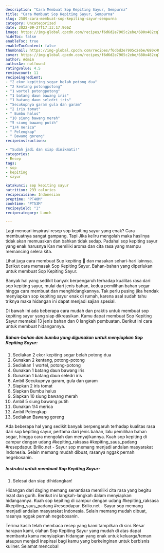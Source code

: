 ```yaml
---
description: "Cara Membuat Sop Kepiting Sayur, Sempurna"
title: "Cara Membuat Sop Kepiting Sayur, Sempurna"
slug: 2589-cara-membuat-sop-kepiting-sayur-sempurna
category: Uncategorized
date: 2022-09-27T17:33:17.966Z
image: https://img-global.cpcdn.com/recipes/f6d6d2e7905c2ebe/680x482cq70/sop-kepiting-sayur-foto-resep-utama.jpg
hideToc: false
enableToc: true
enableTocContent: false
thumbnail: https://img-global.cpcdn.com/recipes/f6d6d2e7905c2ebe/680x482cq70/sop-kepiting-sayur-foto-resep-utama.jpg
cover: https://img-global.cpcdn.com/recipes/f6d6d2e7905c2ebe/680x482cq70/sop-kepiting-sayur-foto-resep-utama.jpg
author: Admin
authorAv: notfound
ratingvalue: 4.5
reviewcount: 11
recipeingredient:
- "2 ekor kepiting segar belah potong dua"
- "2 kentang potongpotong"
- "1 wortel potongpotong"
- "1 batang daun bawang iris"
- "1 batang daun seledri iris"
- "Secukupnya garam gula dan garam"
- "2 iris tomat"
- " Bumbu halus"
- "10 siung bawang merah"
- "5 siung bawang putih"
- "1/4 merica"
- " Pelengkap"
- " Bawang goreng"
recipeinstructions:

- "Sudah jadi dan siap dinikmati!"
categories:
- Resep
tags:
- sop
- kepiting
- sayur

katakunci: sop kepiting sayur 
nutrition: 233 calories
recipecuisine: Indonesian
preptime: "PT40M"
cooktime: "PT53M"
recipeyield: "1"
recipecategory: Lunch

---
```



Lagi mencari inspirasi resep sop kepiting sayur yang enak? Cara membuatnya sangat gampang. Tapi Jika keliru mengolah maka hasilnya tidak akan memuaskan dan bahkan tidak sedap. Padahal sop kepiting sayur yang enak harusnya Kan memiliki aroma dan cita rasa yang mampu memancing selera kita.


Lihat juga cara membuat Sup kepiting 🦀 dan masakan sehari-hari lainnya. Berikut cara memasak Sop Kepiting Sayur. Bahan-bahan yang diperlukan untuk membuat Sop Kepiting Sayur.

Banyak hal yang sedikit banyak berpengaruh terhadap kualitas rasa dari sop kepiting sayur, mulai dari jenis bahan, kedua pemilihan bahan segar hingga cara membuat dan menghidangkannya. Tak perlu pusing jika hendak menyiapkan sop kepiting sayur enak di rumah, karena asal sudah tahu triknya maka hidangan ini dapat menjadi sajian spesial.


Di bawah ini ada beberapa cara mudah dan praktis untuk membuat sop kepiting sayur yang siap dikreasikan. Kamu dapat membuat Sop Kepiting Sayur memakai 13 jenis bahan dan 0 langkah pembuatan. Berikut ini cara untuk membuat hidangannya.

<!--inarticleads1-->

##### Bahan-bahan dan bumbu yang digunakan untuk menyiapkan Sop Kepiting Sayur:

1. Sediakan 2 ekor kepiting segar belah potong dua
1. Gunakan 2 kentang, potong-potong
1. Sediakan 1 wortel, potong-potong
1. Gunakan 1 batang daun bawang iris
1. Gunakan 1 batang daun seledri iris
1. Ambil Secukupnya garam, gula dan garam
1. Siapkan 2 iris tomat
1. Siapkan  Bumbu halus
1. Siapkan 10 siung bawang merah
1. Ambil 5 siung bawang putih
1. Gunakan 1/4 merica
1. Ambil  Pelengkap
1. Sediakan  Bawang goreng


Ada beberapa hal yang sedikit banyak berpengaruh terhadap kualitas rasa dari sop kepiting sayur, pertama dari jenis bahan, lalu pemilihan bahan segar, hingga cara mengolah dan menyajikannya. Kuah sop kepiting di campur dengan udang #kepiting_raksasa #kepiting_saus_padang #resepdapur. Brilio.net - Sayur sop memang menjadi andalan masyarakat Indonesia. Selain memang mudah dibuat, rasanya nggak pernah negebosanin. 

<!--inarticleads2-->

##### Instruksi untuk membuat Sop Kepiting Sayur:


1. Selesai dan siap dihidangkan!

Hidangan dari daging memang senantiasa memiliki cita rasa yang begitu lezat dan gurih. Berikut ini langkah-langkah dalam menyiapkan hidangannya. Kuah sop kepiting di campur dengan udang #kepiting_raksasa #kepiting_saus_padang #resepdapur. Brilio.net - Sayur sop memang menjadi andalan masyarakat Indonesia. Selain memang mudah dibuat, rasanya nggak pernah negebosanin. 

Terima kasih telah membaca resep yang kami tampilkan di sini. Besar harapan kami, olahan Sop Kepiting Sayur yang mudah di atas dapat membantu kamu menyiapkan hidangan yang enak untuk keluarga/teman ataupun menjadi inspirasi bagi kamu yang berkeinginan untuk berbisnis kuliner. Selamat mencoba!
